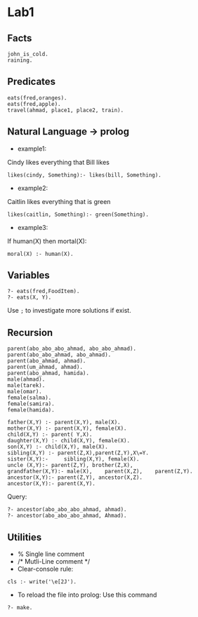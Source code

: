 # Lab1


## Facts

    john_is_cold.
    raining.


## Predicates

    eats(fred,oranges).
    eats(fred,apple).
    travel(ahmad, place1, place2, train).


## Natural Language -> prolog


- example1:

Cindy likes everything that Bill likes

    likes(cindy, Something):- likes(bill, Something).

- example2:

Caitlin likes everything that is green

    likes(caitlin, Something):- green(Something).

- example3:

If human(X) then mortal(X):

    moral(X) :- human(X).


## Variables
    ?- eats(fred,FoodItem). 
    ?- eats(X, Y).

Use `;` to investigate more solutions if exist.

## Recursion

```
parent(abo_abo_abo_ahmad, abo_abo_ahmad).
parent(abo_abo_ahmad, abo_ahmad).
parent(abo_ahmad, ahmad).
parent(um_ahmad, ahmad).
parent(abo_ahmad, hamida).
male(ahmad).
male(tarek).
male(omar).
female(salma).
female(samira).
female(hamida).

father(X,Y) :- parent(X,Y), male(X).
mother(X,Y) :- parent(X,Y), female(X).
child(X,Y) :- parent( Y,X).
daughter(X,Y) :- child(X,Y), female(X).
son(X,Y) :- child(X,Y), male(X).
sibling(X,Y) :- parent(Z,X),parent(Z,Y),X\=Y.
sister(X,Y):-     sibling(X,Y), female(X).
uncle (X,Y):- parent(Z,Y), brother(Z,X),
grandfather(X,Y):- male(X),    parent(X,Z),    parent(Z,Y).
ancestor(X,Y):- parent(Z,Y), ancestor(X,Z).
ancestor(X,Y):- parent(X,Y).
```
Query:

```
?- ancestor(abo_abo_abo_ahmad, ahmad).
?- ancestor(abo_abo_abo_ahmad, Ahmad).
```

## Utilities

- % Single line comment 
- /* Mutli-Line comment */
- Clear-console rule:

```
cls :- write('\e[2J').
```
- To reload the file into prolog: Use this command
```
?- make.
```

